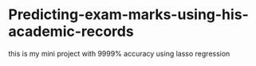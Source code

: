 # Predicting-exam-marks-using-his-academic-records
this is my mini project with 9999% accuracy using lasso regression
